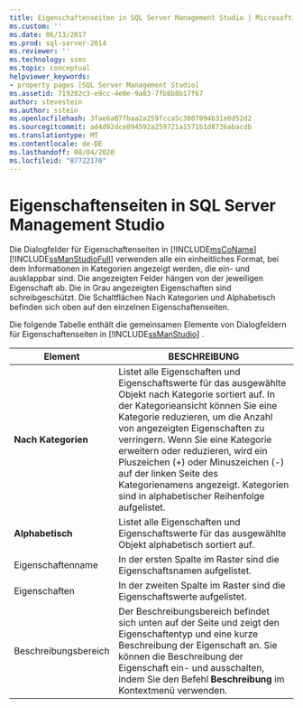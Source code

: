```yaml
---
title: Eigenschaftenseiten in SQL Server Management Studio | Microsoft-Dokumentation
ms.custom: ''
ms.date: 06/13/2017
ms.prod: sql-server-2014
ms.reviewer: ''
ms.technology: ssms
ms.topic: conceptual
helpviewer_keywords:
- property pages [SQL Server Management Studio]
ms.assetid: 719282c3-e9cc-4e0e-9a83-7fb8b8b17f67
author: stevestein
ms.author: sstein
ms.openlocfilehash: 3fae6a07fbaa2a259fcca5c3807094b31e0d52d2
ms.sourcegitcommit: ad4d92dce894592a259721a1571b1d8736abacdb
ms.translationtype: MT
ms.contentlocale: de-DE
ms.lasthandoff: 08/04/2020
ms.locfileid: "87722170"
---
```

# <a name="property-pages-in-sql-server-management-studio"></a>Eigenschaftenseiten in SQL Server Management Studio
  Die Dialogfelder für Eigenschaftenseiten in [!INCLUDE[msCoName](../includes/msconame-md.md)] [!INCLUDE[ssManStudioFull](../includes/ssmanstudiofull-md.md)] verwenden alle ein einheitliches Format, bei dem Informationen in Kategorien angezeigt werden, die ein- und ausklappbar sind. Die angezeigten Felder hängen von der jeweiligen Eigenschaft ab. Die in Grau angezeigten Eigenschaften sind schreibgeschützt. Die Schaltflächen Nach Kategorien und Alphabetisch befinden sich oben auf den einzelnen Eigenschaftenseiten.  
  
 Die folgende Tabelle enthält die gemeinsamen Elemente von Dialogfeldern für Eigenschaftenseiten in [!INCLUDE[ssManStudio](../includes/ssmanstudio-md.md)] .  
  
|Element|BESCHREIBUNG|  
|-------------|-----------------|  
|**Nach Kategorien**|Listet alle Eigenschaften und Eigenschaftswerte für das ausgewählte Objekt nach Kategorie sortiert auf. In der Kategorieansicht können Sie eine Kategorie reduzieren, um die Anzahl von angezeigten Eigenschaften zu verringern. Wenn Sie eine Kategorie erweitern oder reduzieren, wird ein Pluszeichen (+) oder Minuszeichen (-) auf der linken Seite des Kategorienamens angezeigt. Kategorien sind in alphabetischer Reihenfolge aufgelistet.|  
|**Alphabetisch**|Listet alle Eigenschaften und Eigenschaftswerte für das ausgewählte Objekt alphabetisch sortiert auf.|  
|Eigenschaftenname|In der ersten Spalte im Raster sind die Eigenschaftsnamen aufgelistet.|  
|Eigenschaften|In der zweiten Spalte im Raster sind die Eigenschaftswerte aufgelistet.|  
|Beschreibungsbereich|Der Beschreibungsbereich befindet sich unten auf der Seite und zeigt den Eigenschaftentyp und eine kurze Beschreibung der Eigenschaft an. Sie können die Beschreibung der Eigenschaft ein- und ausschalten, indem Sie den Befehl **Beschreibung** im Kontextmenü verwenden.|  
  
  
